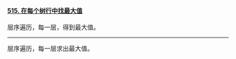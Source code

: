 #### [515. 在每个树行中找最大值](https://leetcode.cn/problems/find-largest-value-in-each-tree-row/)

层序遍历，每一层，得到最大值。



---

层序遍历，每一层求出最大值。